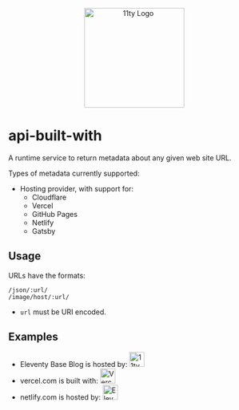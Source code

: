 <p align="center"><img src="https://www.11ty.dev/img/logo-github.svg" width="200" height="200" alt="11ty Logo"></p>

# api-built-with

A runtime service to return metadata about any given web site URL.

Types of metadata currently supported:

* Hosting provider, with support for:
	* Cloudflare
	* Vercel
	* GitHub Pages
	* Netlify
	* Gatsby

## Usage

URLs have the formats:

```
/json/:url/
/image/host/:url/
```

* `url` must be URI encoded.

## Examples

* Eleventy Base Blog is hosted by: <img src="https://v1.built-with.11ty.dev/image/host/https%3A%2F%2F11ty.github.io%2Feleventy-base-blog%2F/" width="30" height="30" alt="11ty Base Blog">
* vercel.com is built with: <img src="https://v1.built-with.11ty.dev/image/host/https%3A%2F%2Fvercel.com%2Fen-us%2F/" width="30" height="30" alt="Vercel">
* netlify.com is hosted by: <img src="https://v1.built-with.11ty.dev/image/host/https%3A%2F%2Fwww.netlify.com/" width="30" height="30" alt="Eleventy">
